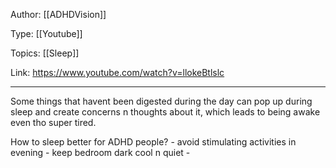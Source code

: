 
Author: [[ADHDVision]]

Type: [[Youtube]] 

Topics: [[Sleep]] 

Link: https://www.youtube.com/watch?v=llokeBtlslc
___
Some things that havent been digested during the day can pop up during sleep and create concerns n thoughts about it, which leads to being awake even tho super tired. 

How to sleep better for ADHD people?
	- avoid stimulating activities in evening
	- keep bedroom dark cool n quiet
	- 
  